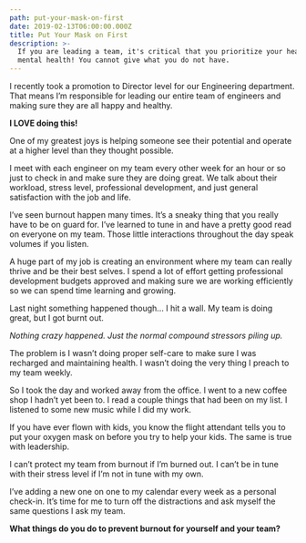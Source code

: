 ```yaml
---
path: put-your-mask-on-first
date: 2019-02-13T06:00:00.000Z
title: Put Your Mask on First
description: >-
  If you are leading a team, it's critical that you prioritize your health and
  mental health! You cannot give what you do not have.
---
```

I recently took a promotion to Director level for our Engineering department. That means I’m responsible for leading our entire team of engineers and making sure they are all happy and healthy.

**I LOVE doing this!**

One of my greatest joys is helping someone see their potential and operate at a higher level than they thought possible.

I meet with each engineer on my team every other week for an hour or so just to check in and make sure they are doing great. We talk about their workload, stress level, professional development, and just general satisfaction with the job and life.

I’ve seen burnout happen many times. It’s a sneaky thing that you really have to be on guard for. I’ve learned to tune in and have a pretty good read on everyone on my team. Those little interactions throughout the day speak volumes if you listen.

A huge part of my job is creating an environment where my team can really thrive and be their best selves. I spend a lot of effort getting professional development budgets approved and making sure we are working efficiently so we can spend time learning and growing.

Last night something happened though… I hit a wall. My team is doing great, but I got burnt out.

_Nothing crazy happened. Just the normal compound stressors piling up._

The problem is I wasn’t doing proper self-care to make sure I was recharged and maintaining health. I wasn’t doing the very thing I preach to my team weekly.

So I took the day and worked away from the office. I went to a new coffee shop I hadn’t yet been to. I read a couple things that had been on my list. I listened to some new music while I did my work.

If you have ever flown with kids, you know the flight attendant tells you to put your oxygen mask on before you try to help your kids. The same is true with leadership.

I can’t protect my team from burnout if I’m burned out. I can’t be in tune with their stress level if I’m not in tune with my own.

I’ve adding a new one on one to my calendar every week as a personal check-in. It’s time for me to turn off the distractions and ask myself the same questions I ask my team.

**What things do you do to prevent burnout for yourself and your team?**

